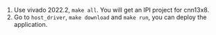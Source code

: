 <!--
Copyright (c) 2024 RapidStream Design Automation, Inc. and contributors.  All rights reserved.
The contributor(s) of this file has/have agreed to the RapidStream Contributor License Agreement.
-->

1. Use vivado 2022.2, `make all`. You will get an IPI project for cnn13x8.
2. Go to `host_driver`, `make download` and `make run`, you can deploy the application.
